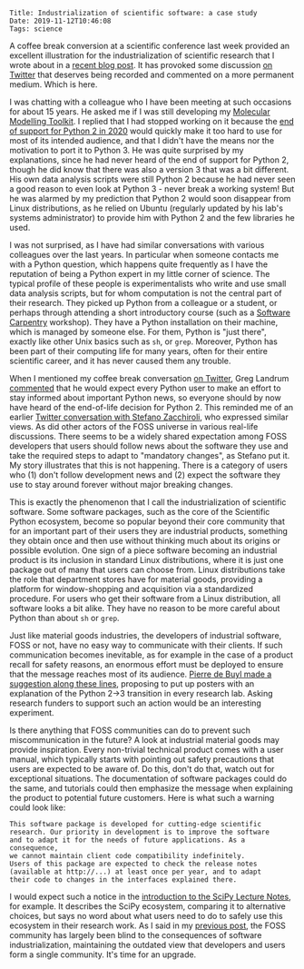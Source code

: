     Title: Industrialization of scientific software: a case study
    Date: 2019-11-12T10:46:08
    Tags: science

A coffee break conversion at a scientific conference last week provided an excellent illustration for the industrialization of scientific research that I wrote about in a [recent blog post](https://blog.khinsen.net/posts/2019/10/29/the-industrialization-of-scientific-research/). It has provoked some discussion [on Twitter](https://twitter.com/khinsen/status/1191673813626499072) that deserves being recorded and commented on a more permanent medium. Which is here.

<!-- more -->

I was chatting with a colleague who I have been meeting at such occasions for about 15 years. He asked me if I was still developing my [Molecular Modelling Toolkit](http://dirac.cnrs-orleans.fr/MMTK). I replied that I had stopped working on it because the [end of support for Python 2 in 2020](https://www.python.org/doc/sunset-python-2/) would quickly make it too hard to use for most of its intended audience, and that I didn't have the means nor the motivation to port it to Python 3. He was quite surprised by my explanations, since he had never heard of the end of support for Python 2, though he did know that there was also a version 3 that was a bit different. His own data analysis scripts were still Python 2 because he had never seen a good reason to even look at Python 3 - never break a working system! But he was alarmed by my prediction that Python 2 would soon disappear from Linux distributions, as he relied on Ubuntu (regularly updated by his lab's systems administrator) to provide him with Python 2 and the few libraries he used.

I was not surprised, as I have had similar conversations with various colleagues over the last years. In particular when someone contacts me with a Python question, which happens quite frequently as I have the reputation of being a Python expert in my little corner of science. The typical profile of these people is experimentalists who write and use small data analysis scripts, but for whom computation is not the central part of their research. They picked up Python from a colleague or a student, or perhaps through attending a short introductory course (such as a [Software Carpentry](https://software-carpentry.org) workshop). They have a Python installation on their machine, which is managed by someone else. For them, Python is "just there", exactly like other Unix basics such as `sh`, or `grep`. Moreover, Python has been part of their computing life for many years, often for their entire scientific career, and it has never caused them any trouble.

When I mentioned my coffee break conversation [on Twitter](https://twitter.com/khinsen/status/1191673813626499072), Greg Landrum [commented](https://twitter.com/dr_greg_landrum/status/1192446793612705792) that he would expect every Python user to make an effort to stay informed about important Python news, so everyone should by now have heard of the end-of-life decision for Python 2. This reminded me of an earlier [Twitter conversation with Stefano Zacchiroli](https://twitter.com/zacchiro/status/1123168548929536000), who expressed similar views. As did other actors of the FOSS universe in various real-life discussions. There seems to be a widely shared expectation among FOSS developers that users should follow news about the software they use and take the required steps to adapt to "mandatory changes", as Stefano put it. My story illustrates that this is not happening. There is a category of users who (1) don't follow development news and (2) expect the software they use to stay around forever without major breaking changes.

This is exactly the phenomenon that I call the industrialization of scientific software. Some software packages, such as the core of the Scientific Python ecosystem, become so popular beyond their core community that for an important part of their users they are industrial products, something they obtain once and then use without thinking much about its origins or possible evolution. One sign of a piece software becoming an industrial product is its inclusion in standard Linux distributions, where it is just one package out of many that users can choose from. Linux distributions take the role that department stores have for material goods, providing a platform for window-shopping and acquisition via a standardized procedure. For users who get their software from a Linux distribution, all software looks a bit alike. They have no reason to be more careful about Python than about `sh` or `grep`.

Just like material goods industries, the developers of industrial software, FOSS or not, have no easy way to communicate with their clients. If such communication becomes inevitable, as for example in the case of a product recall for safety reasons, an enormous effort must be deployed to ensure that the message reaches most of its audience. [Pierre de Buyl made a suggestion along these lines](https://twitter.com/pdebuyl/status/1192410647784574976), proposing to put up posters with an explanation of the Python 2->3 transition in every research lab. Asking research funders to support such an action would be an interesting experiment.

Is there anything that FOSS communities can do to prevent such miscommunication in the future? A look at industrial material goods may provide inspiration. Every non-trivial technical product comes with a user manual, which typically starts with pointing out safety precautions that users are expected to be aware of. Do this, don't do that, watch out for exceptional situations. The documentation of software packages could do the same, and tutorials could then emphasize the message when explaining the product to potential future customers. Here is what such a warning could look like:

    This software package is developed for cutting-edge scientific
    research. Our priority in development is to improve the software
    and to adapt it for the needs of future applications. As a consequence,
    we cannot maintain client code compatibility indefinitely.
    Users of this package are expected to check the release notes
    (available at http://...) at least once per year, and to adapt
    their code to changes in the interfaces explained there.

I would expect such a notice in the [introduction to the SciPy Lecture Notes](https://scipy-lectures.org/intro/intro.html), for example. It describes the SciPy ecosystem, comparing it to alternative choices, but says no word about what users need to do to safely use this ecosystem in their research work. As I said in my [previous post](https://blog.khinsen.net/posts/2019/10/29/the-industrialization-of-scientific-research/), the FOSS community has largely been blind to the consequences of software industrialization, maintaining the outdated view that developers and users form a single community. It's time for an upgrade.
